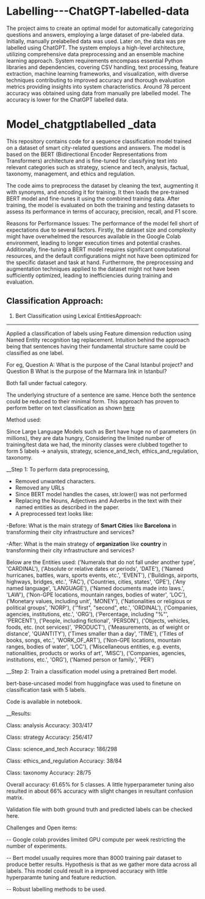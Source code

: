 # Labelling---ChatGPT-labelled-data

The project aims to create an optimal model for automatically categorizing questions and answers, employing a large dataset of pre-labeled data. Initially, manually prelabelled data was used. Later on, the data was pre labelled using ChatGPT. The system employs a high-level architecture, utilizing comprehensive data preprocessing and an ensemble machine learning approach. System requirements encompass essential Python libraries and dependencies, covering CSV handling, text processing, feature extraction, machine learning frameworks, and visualization, with diverse techniques contributing to improved accuracy and thorough evaluation metrics providing insights into system characteristics. Around 78 percent accuracy was obtained using data from manually pre labelled model. The accuracy is lower for the ChatGPT labelled data. 

# Model_chatgptlabelled _data

This repository contains code for a sequence classification model trained on a dataset of smart city-related questions and answers. The model is based on the BERT (Bidirectional Encoder Representations from Transformers) architecture and is fine-tuned for classifying text into relevant categories such as strategy, science and tech, analysis, factual, taxonomy, management, and ethics and regulation.

The code aims to preprocess the dataset by cleaning the text, augmenting it with synonyms, and encoding it for training. It then loads the pre-trained BERT model and fine-tunes it using the combined training data. After training, the model is evaluated on both the training and testing datasets to assess its performance in terms of accuracy, precision, recall, and F1 score.

Reasons for Performance Issues: The performance of the model fell short of expectations due to several factors. Firstly, the dataset size and complexity might have overwhelmed the resources available in the Google Colab environment, leading to longer execution times and potential crashes. Additionally, fine-tuning a BERT model requires significant computational resources, and the default configurations might not have been optimized for the specific dataset and task at hand. Furthermore, the preprocessing and augmentation techniques applied to the dataset might not have been sufficiently optimized, leading to inefficiencies during training and evaluation.



Classification Approach:
---

1. Bert Classification using Lexical EntitiesApproach:
---


Applied a classification of labels using Feature dimension reduction using Named Entity recognition tag replacement.
Intuition behind the approach being that sentences having their fundamental structure same could be classified as one label.

For eg, 
Question A: What is the purpose of the Canal Istanbul project?
and 
Question B 	What is the purpose of the Marmara link in Istanbul?

Both fall under factual category.

The underlying structure of a sentence are same. Hence both the sentence could be reduced to their minimal form. 
This approach has proven to perform better on text classification as shown  [here](https://www.researchgate.net/publication/370890955_Multi-Class_Document_Classification_Using_Lexical_Ontology-Based_Deep_Learning)



Method used: 

Since Large Language Models such as Bert have huge no of parameters (in millions), they are data hungry, Considering the limited number of training/test data we had, the minority classes were clubbed together to form 5 labels -> analysis, strategy, science_and_tech, ethics_and_regulation, taxonomy.


__Step 1: To perform data preprocessing, 
- Removed unwanted characters.
- Removed any URLs
- Since BERT model handles the cases, str.lower() was not performed
- Replacing the Nouns, Adjectives and Adverbs in the text with their named entities as described in the paper.
- A preprocessed text looks like:

-Before: What is the main strategy of __Smart Cities__ like __Barcelona__ in transforming their city infrastructure and services?

-After: What is the main strategy of __organization__ like __country__ in transforming their city infrastructure and services? 

Below are the Entities used:
('Numerals that do not fall under another type', 'CARDINAL'),
 ('Absolute or relative dates or periods', 'DATE'),
 ('Named hurricanes, battles, wars, sports events, etc.', 'EVENT'),
 ('Buildings, airports, highways, bridges, etc.', 'FAC'),
 ('Countries, cities, states', 'GPE'),
 ('Any named language', 'LANGUAGE'),
 ('Named documents made into laws.', 'LAW'),
 ('Non-GPE locations, mountain ranges, bodies of water', 'LOC'),
 ('Monetary values, including unit', 'MONEY'),
 ('Nationalities or religious or political groups', 'NORP'),
 ('"first", "second", etc.', 'ORDINAL'),
 ('Companies, agencies, institutions, etc.', 'ORG'),
 ('Percentage, including "%"', 'PERCENT'),
 ('People, including fictional', 'PERSON'),
 ('Objects, vehicles, foods, etc. (not services)', 'PRODUCT'),
 ('Measurements, as of weight or distance', 'QUANTITY'),
 ('Times smaller than a day', 'TIME'),
 ('Titles of books, songs, etc.', 'WORK_OF_ART'),
 ('Non-GPE locations, mountain ranges, bodies of water', 'LOC'),
 ('Miscellaneous entities, e.g. events, nationalities, products or works of art',
  'MISC'),
 ('Companies, agencies, institutions, etc.', 'ORG'),
 ('Named person or family.', 'PER')

__Step 2: Train a classification model using a pretrained Bert model. 

bert-base-uncased model from huggingface was used to finetune on classification task with 5 labels.

Code is available in notebook.

__Results:

Class: analysis
Accuracy: 303/417

Class: strategy
Accuracy: 256/417

Class: science_and_tech
Accuracy: 186/298

Class: ethics_and_regulation
Accuracy: 38/84

Class: taxonomy
Accuracy: 28/75

Overall accuracy: 61.65% for 5 classes.
A little hyperparameter tuning also resulted in about 66% accuracy with slight changes in resultant confusion matrix.

Validation file with both ground truth and predicted labels can be checked here.

Challenges and Open items:

-- Google colab provides limited GPU compute per week restricting the number of experiments.

-- Bert model usually requires more than 8000 training pair dataset to produce better results. Hypothesis is that as we gather more data across all labels. 
This model could result in a improved accuracy with little hyperparamte tuning and feature reduction.

-- Robust labelling methods to be used. 
